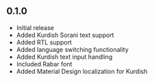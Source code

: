 ## 0.1.0

* Initial release
* Added Kurdish Sorani text support
* Added RTL support
* Added language switching functionality
* Added Kurdish text input handling
* Included Rabar font
* Added Material Design localization for Kurdish 
